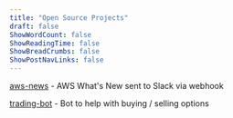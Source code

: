 ```yaml
---
title: "Open Source Projects"
draft: false
ShowWordCount: false
ShowReadingTime: false
ShowBreadCrumbs: false
ShowPostNavLinks: false
---
```


[aws-news](https://github.com/kpx-dev/aws-news) - AWS What's New sent to Slack via webhook

[trading-bot](https://github.com/kpx-dev/trading-bot) - Bot to help with buying / selling options
